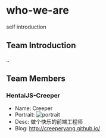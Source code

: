 # who-we-are
self introduction

## Team Introduction

..

## Team Members

### HentaiJS-Creeper

- Name: Creeper
- Portrait: ![portrait](http://7sbnba.com1.z0.glb.clouddn.com/github-head.jpg)
- Desc: 做个快乐的前端工程师
- Blog: <http://creeperyang.github.io/>

